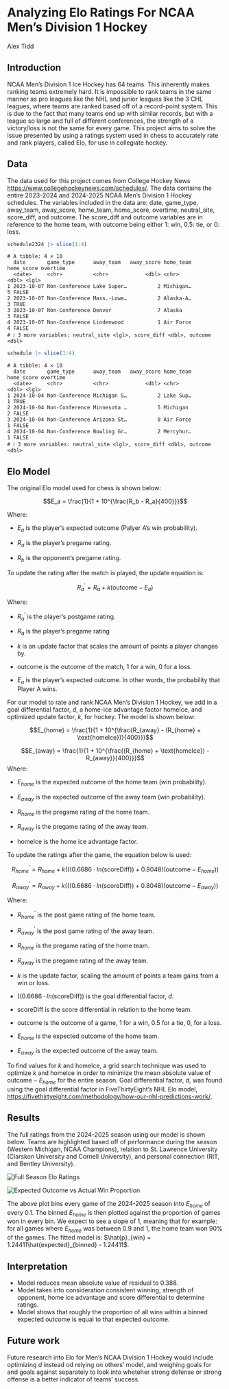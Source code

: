 # Analyzing Elo Ratings For NCAA Men’s Division 1 Hockey
Alex Tidd

## Introduction

NCAA Men’s Division 1 Ice Hockey has 64 teams. This inherently makes
ranking teams extremely hard. It is impossible to rank teams in the same
manner as pro leagues like the NHL and junior leagues like the 3 CHL
leagues, where teams are ranked based off of a record-point system. This
is due to the fact that many teams end up with similar records, but with
a league so large and full of different conferences, the strength of a
victory/loss is not the same for every game. This project aims to solve
the issue presented by using a ratings system used in chess to
accurately rate and rank players, called Elo, for use in collegiate
hockey.

## Data

The data used for this project comes from College Hockey News
https://www.collegehockeynews.com/schedules/. The data contains the
entire 2023-2024 and 2024-2025 NCAA Men’s Division 1 Hockey schedules.
The variables included in the data are: date, game_type, away_team,
away_score, home_team, home_score, overtime, neutral_site, score_diff,
and outcome. The score_diff and outcome variables are in reference to
the home team, with outcome being either 1: win, 0.5: tie, or 0: loss.

``` r
schedule2324 |> slice(1:4)
```

    # A tibble: 4 × 10
      date       game_type      away_team   away_score home_team home_score overtime
      <date>     <chr>          <chr>            <dbl> <chr>          <dbl> <lgl>   
    1 2023-10-07 Non-Conference Lake Super…          2 Michigan…          5 FALSE   
    2 2023-10-07 Non-Conference Mass.-Lowe…          2 Alaska-A…          3 TRUE    
    3 2023-10-07 Non-Conference Denver               7 Alaska             3 FALSE   
    4 2023-10-07 Non-Conference Lindenwood           1 Air Force          4 FALSE   
    # ℹ 3 more variables: neutral_site <lgl>, score_diff <dbl>, outcome <dbl>

``` r
schedule |> slice(1:4)
```

    # A tibble: 4 × 10
      date       game_type      away_team   away_score home_team home_score overtime
      <date>     <chr>          <chr>            <dbl> <chr>          <dbl> <lgl>   
    1 2024-10-04 Non-Conference Michigan S…          2 Lake Sup…          1 TRUE    
    2 2024-10-04 Non-Conference Minnesota …          5 Michigan           2 FALSE   
    3 2024-10-04 Non-Conference Arizona St…          8 Air Force          1 FALSE   
    4 2024-10-04 Non-Conference Bowling Gr…          2 Mercyhur…          1 FALSE   
    # ℹ 3 more variables: neutral_site <lgl>, score_diff <dbl>, outcome <dbl>

## Elo Model

The original Elo model used for chess is shown below:

$$E_a = \frac{1}{1 + 10^{\frac{R_b - R_a}{400}}}$$

Where:

- $E_a$ is the player’s expected outcome (Palyer A’s win probability).

- $R_a$ is the player’s pregame rating.

- $R_b$ is the opponent’s pregame rating.

To update the rating after the match is played, the update equation is:

$$R^{\prime}_a = R_a + k(\text{outcome} - E_a)$$

Where:

- $R^{\prime}_a$ is the player’s postgame rating.

- $R_a$ is the player’s pregame rating

- $k$ is an update factor that scales the amount of points a player
  changes by.

- $\text{outcome}$ is the outcome of the match, 1 for a win, 0 for a
  loss.

- $E_a$ is the player’s expected outcome. In other words, the
  probability that Player A wins.

For our model to rate and rank NCAA Men’s Division 1 Hockey, we add in a
goal differential factor, $d$, a home-ice advantage factor
$\text{homeIce}$, and optimized update factor, $k$, for hockey. The
model is shown below:

$$E_{home} = \frac{1}{1 + 10^{\frac{R_{away} - (R_{home} + \text{homeIce})}{400}}}$$

$$E_{away} = \frac{1}{1 + 10^{\frac{(R_{home} + \text{homeIce}) - R_{away}}{400}}}$$
Where:

- $E_{home}$ is the expected outcome of the home team (win probability).

- $E_{away}$ is the expected outcome of the away team (win probability).

- $R_{home}$ is the pregame rating of the home team.

- $R_{away}$ is the pregame rating of the away team.

- $\text{homeIce}$ is the home ice advantage factor.

To update the ratings after the game, the equation below is used:

$$R^{\prime}_{home} = R_{home} + k(((0.6686\cdot ln(\text{scoreDiff}))+0.8048)(\text{outcome} - E_{home}))$$

$$R^{\prime}_{away} = R_{away} + k(((0.6686\cdot ln(\text{scoreDiff}))+0.8048)(\text{outcome} - E_{away}))$$

Where:

- $R^{\prime}_{home}$ is the post game rating of the home team.

- $R^{\prime}_{away}$ is the post game rating of the away team.

- $R_{home}$ is the pregame rating of the home team.

- $R_{away}$ is the pregame rating of the away team.

- $k$ is the update factor, scaling the amount of points a team gains
  from a win or loss.

- $((0.6686\cdot ln(\text{scoreDiff}))$ is the goal differential factor,
  $d$.

- $\text{scoreDiff}$ is the score differential in relation to the home
  team.

- $\text{outcome}$ is the outcome of a game, 1 for a win, 0.5 for a tie,
  0, for a loss.

- $E_{home}$ is the expected outcome of the home team.

- $E_{away}$ is the expected outcome of the away team.

To find values for $k$ and $\text{homeIce}$, a grid search technique was
used to optimize $k$ and $\text{homeIce}$ in order to minimize the mean
absolute value of $\text{outcome} - E_{home}$ for the entire season.
Goal differential factor, $d$, was found using the goal differential
factor in FiveThirtyEight’s NHL Elo model,
<https://fivethirtyeight.com/methodology/how-our-nhl-predictions-work/>.

## Results

The full ratings from the 2024-2025 season using our model is shown
below. Teams are highlighted based off of performance during the season
(Western Michigan, NCAA Champions), relation to St. Lawrence University
(Clarskon University and Cornell University), and personal connection
(RIT, and Bentley University).

![Full Season Elo Ratings](plots/full_season_ratings.png)

![Expected Outcome vs Actual Win Proportion](plots/expected_vs_actual.png)

The above plot bins every game of the 2024-2025 season into $E_{home}$
of every 0.1. The binned $E_{home}$ is then plotted against the
proportion of games won in every bin. We expect to see a slope of 1,
meaning that for example: for all games where $E_{home}$ was between 0.9
and 1, the home team won 90% of the games. The fitted model is:
$\hat{p}_{win} = 1.24411\hat{expected}_{binned} - 1.24411$.

## Interpretation

- Model reduces mean absolute value of residual to 0.388.
- Model takes into consideration consistent winning, strength of
  opponent, home ice advantage and score differential to determine
  ratings.
- Model shows that roughly the proportion of all wins within a binned
  expected outcome is equal to that expected outcome.

## Future work

Future research into Elo for Men’s NCAA Division 1 Hockey would include
optimizing $d$ instead od relying on others’ model, and weighing goals
for and goals against separately to look into wheteher strong defense or
strong offense is a better indicator of teams’ success.
